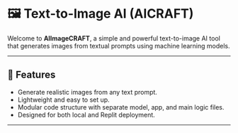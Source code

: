 # 🖼️ Text-to-Image AI (AICRAFT)

Welcome to **AIImageCRAFT**, a simple and powerful text-to-image AI tool that generates images from textual prompts using machine learning models.

---

## 🚀 Features

- Generate realistic images from any text prompt.
- Lightweight and easy to set up.
- Modular code structure with separate model, app, and main logic files.
- Designed for both local and Replit deployment.

---

